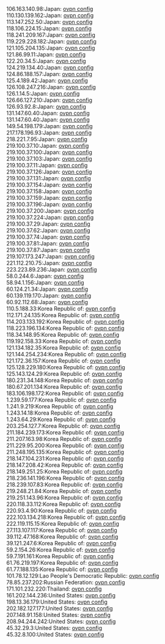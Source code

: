 106.163.140.98:Japan: [ovpn config](vpn/106_163_140_98.ovpn)  
110.130.139.162:Japan: [ovpn config](vpn/110_130_139_162.ovpn)  
113.147.252.50:Japan: [ovpn config](vpn/113_147_252_50.ovpn)  
118.106.224.15:Japan: [ovpn config](vpn/118_106_224_15.ovpn)  
118.241.209.167:Japan: [ovpn config](vpn/118_241_209_167.ovpn)  
119.229.228.182:Japan: [ovpn config](vpn/119_229_228_182.ovpn)  
121.105.204.135:Japan: [ovpn config](vpn/121_105_204_135.ovpn)  
121.86.99.11:Japan: [ovpn config](vpn/121_86_99_11.ovpn)  
122.20.34.5:Japan: [ovpn config](vpn/122_20_34_5.ovpn)  
124.219.134.40:Japan: [ovpn config](vpn/124_219_134_40.ovpn)  
124.86.188.157:Japan: [ovpn config](vpn/124_86_188_157.ovpn)  
125.4.189.42:Japan: [ovpn config](vpn/125_4_189_42.ovpn)  
126.108.247.216:Japan: [ovpn config](vpn/126_108_247_216.ovpn)  
126.1.14.5:Japan: [ovpn config](vpn/126_1_14_5.ovpn)  
126.66.127.210:Japan: [ovpn config](vpn/126_66_127_210.ovpn)  
126.93.92.8:Japan: [ovpn config](vpn/126_93_92_8.ovpn)  
131.147.60.40:Japan: [ovpn config](vpn/131_147_60_40.ovpn)  
131.147.60.40:Japan: [ovpn config](vpn/131_147_60_40.ovpn)  
149.54.198.179:Japan: [ovpn config](vpn/149_54_198_179.ovpn)  
217.178.196.93:Japan: [ovpn config](vpn/217_178_196_93.ovpn)  
218.221.7.95:Japan: [ovpn config](vpn/218_221_7_95.ovpn)  
219.100.37.10:Japan: [ovpn config](vpn/219_100_37_10.ovpn)  
219.100.37.100:Japan: [ovpn config](vpn/219_100_37_100.ovpn)  
219.100.37.103:Japan: [ovpn config](vpn/219_100_37_103.ovpn)  
219.100.37.11:Japan: [ovpn config](vpn/219_100_37_11.ovpn)  
219.100.37.126:Japan: [ovpn config](vpn/219_100_37_126.ovpn)  
219.100.37.131:Japan: [ovpn config](vpn/219_100_37_131.ovpn)  
219.100.37.154:Japan: [ovpn config](vpn/219_100_37_154.ovpn)  
219.100.37.158:Japan: [ovpn config](vpn/219_100_37_158.ovpn)  
219.100.37.159:Japan: [ovpn config](vpn/219_100_37_159.ovpn)  
219.100.37.196:Japan: [ovpn config](vpn/219_100_37_196.ovpn)  
219.100.37.200:Japan: [ovpn config](vpn/219_100_37_200.ovpn)  
219.100.37.224:Japan: [ovpn config](vpn/219_100_37_224.ovpn)  
219.100.37.29:Japan: [ovpn config](vpn/219_100_37_29.ovpn)  
219.100.37.62:Japan: [ovpn config](vpn/219_100_37_62.ovpn)  
219.100.37.74:Japan: [ovpn config](vpn/219_100_37_74.ovpn)  
219.100.37.81:Japan: [ovpn config](vpn/219_100_37_81.ovpn)  
219.100.37.87:Japan: [ovpn config](vpn/219_100_37_87.ovpn)  
219.107.173.247:Japan: [ovpn config](vpn/219_107_173_247.ovpn)  
221.112.210.75:Japan: [ovpn config](vpn/221_112_210_75.ovpn)  
223.223.89.236:Japan: [ovpn config](vpn/223_223_89_236.ovpn)  
58.0.244.6:Japan: [ovpn config](vpn/58_0_244_6.ovpn)  
58.94.1.156:Japan: [ovpn config](vpn/58_94_1_156.ovpn)  
60.124.21.34:Japan: [ovpn config](vpn/60_124_21_34.ovpn)  
60.139.119.170:Japan: [ovpn config](vpn/60_139_119_170.ovpn)  
60.92.112.68:Japan: [ovpn config](vpn/60_92_112_68.ovpn)  
110.5.188.33:Korea Republic of: [ovpn config](vpn/110_5_188_33.ovpn)  
112.171.24.135:Korea Republic of: [ovpn config](vpn/112_171_24_135.ovpn)  
114.203.133.192:Korea Republic of: [ovpn config](vpn/114_203_133_192.ovpn)  
118.223.196.134:Korea Republic of: [ovpn config](vpn/118_223_196_134.ovpn)  
118.34.148.95:Korea Republic of: [ovpn config](vpn/118_34_148_95.ovpn)  
119.192.158.33:Korea Republic of: [ovpn config](vpn/119_192_158_33.ovpn)  
121.134.182.35:Korea Republic of: [ovpn config](vpn/121_134_182_35.ovpn)  
121.144.254.234:Korea Republic of: [ovpn config](vpn/121_144_254_234.ovpn)  
121.172.36.157:Korea Republic of: [ovpn config](vpn/121_172_36_157.ovpn)  
125.128.229.180:Korea Republic of: [ovpn config](vpn/125_128_229_180.ovpn)  
125.143.124.29:Korea Republic of: [ovpn config](vpn/125_143_124_29.ovpn)  
180.231.34.148:Korea Republic of: [ovpn config](vpn/180_231_34_148.ovpn)  
180.67.201.134:Korea Republic of: [ovpn config](vpn/180_67_201_134.ovpn)  
183.106.198.172:Korea Republic of: [ovpn config](vpn/183_106_198_172.ovpn)  
1.239.59.177:Korea Republic of: [ovpn config](vpn/1_239_59_177.ovpn)  
1.241.9.219:Korea Republic of: [ovpn config](vpn/1_241_9_219.ovpn)  
1.243.14.18:Korea Republic of: [ovpn config](vpn/1_243_14_18.ovpn)  
1.243.64.29:Korea Republic of: [ovpn config](vpn/1_243_64_29.ovpn)  
203.254.127.7:Korea Republic of: [ovpn config](vpn/203_254_127_7.ovpn)  
211.184.239.173:Korea Republic of: [ovpn config](vpn/211_184_239_173.ovpn)  
211.207.163.98:Korea Republic of: [ovpn config](vpn/211_207_163_98.ovpn)  
211.229.95.200:Korea Republic of: [ovpn config](vpn/211_229_95_200.ovpn)  
211.248.195.135:Korea Republic of: [ovpn config](vpn/211_248_195_135.ovpn)  
218.147.104.231:Korea Republic of: [ovpn config](vpn/218_147_104_231.ovpn)  
218.147.208.42:Korea Republic of: [ovpn config](vpn/218_147_208_42.ovpn)  
218.149.251.25:Korea Republic of: [ovpn config](vpn/218_149_251_25.ovpn)  
218.236.141.196:Korea Republic of: [ovpn config](vpn/218_236_141_196.ovpn)  
218.239.107.83:Korea Republic of: [ovpn config](vpn/218_239_107_83.ovpn)  
219.248.21.84:Korea Republic of: [ovpn config](vpn/219_248_21_84.ovpn)  
219.251.143.96:Korea Republic of: [ovpn config](vpn/219_251_143_96.ovpn)  
220.118.33.112:Korea Republic of: [ovpn config](vpn/220_118_33_112.ovpn)  
220.93.4.90:Korea Republic of: [ovpn config](vpn/220_93_4_90.ovpn)  
222.103.134.218:Korea Republic of: [ovpn config](vpn/222_103_134_218.ovpn)  
222.119.115.15:Korea Republic of: [ovpn config](vpn/222_119_115_15.ovpn)  
27.113.107.117:Korea Republic of: [ovpn config](vpn/27_113_107_117.ovpn)  
39.112.47.168:Korea Republic of: [ovpn config](vpn/39_112_47_168.ovpn)  
39.121.247.6:Korea Republic of: [ovpn config](vpn/39_121_247_6.ovpn)  
59.2.154.26:Korea Republic of: [ovpn config](vpn/59_2_154_26.ovpn)  
59.7.191.161:Korea Republic of: [ovpn config](vpn/59_7_191_161.ovpn)  
61.76.219.197:Korea Republic of: [ovpn config](vpn/61_76_219_197.ovpn)  
61.77.188.135:Korea Republic of: [ovpn config](vpn/61_77_188_135.ovpn)  
101.78.12.129:Lao People's Democratic Republic: [ovpn config](vpn/101_78_12_129.ovpn)  
78.85.237.202:Russian Federation: [ovpn config](vpn/78_85_237_202.ovpn)  
171.101.232.220:Thailand: [ovpn config](vpn/171_101_232_220.ovpn)  
161.202.144.236:United States: [ovpn config](vpn/161_202_144_236.ovpn)  
198.13.36.179:United States: [ovpn config](vpn/198_13_36_179.ovpn)  
202.182.127.177:United States: [ovpn config](vpn/202_182_127_177.ovpn)  
207.148.91.158:United States: [ovpn config](vpn/207_148_91_158.ovpn)  
208.94.244.242:United States: [ovpn config](vpn/208_94_244_242.ovpn)  
45.32.29.3:United States: [ovpn config](vpn/45_32_29_3.ovpn)  
45.32.8.100:United States: [ovpn config](vpn/45_32_8_100.ovpn)  
